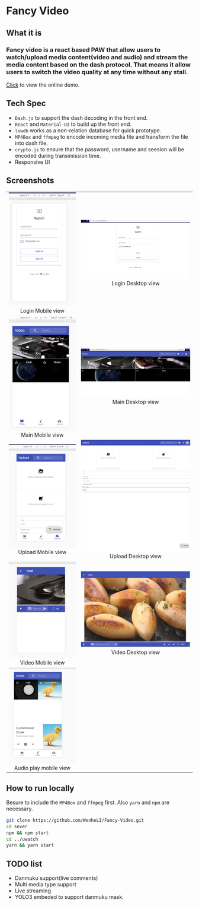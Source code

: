 # Fancy Video

## What it is   

### Fancy video is a react based PAW that allow users to watch/upload media content(video and audio) and stream the media content based on the dash protocol. That means it allow users to switch the video quality at any time without any stall.

[Click](https://code.steins.live) to view the online demo.

## Tech Spec

- ``Dash.js`` to support the dash decoding in the front end.
- ``React`` and ``Material-UI`` to build up the front end.
- ``lowdb`` works as a non-relation database for quick prototype.
- ``MP4Box`` and ``ffmpeg`` to encode incoming media file and transform the file into dash file.
- ``crypto.js`` to ensure that the password, username and seesion will be encoded during transimission time.
- Responsive UI

## Screenshots
<table>
    <tr>
        <td ><center><img src="./assets/login_mobile.png" >Login Mobile view </center></td>
        <td ><center><img src="./assets/login_desktop.png"  >Login Desktop view</center></td>
    </tr>
    <tr>
        <td ><center><img src="./assets/main_mobile.png" >Main Mobile view </center></td>
        <td ><center><img src="./assets/main_desktop.png"  >Main Desktop view</center></td>
    </tr>
    <tr>
        <td ><center><img src="./assets/upload_mobile.png" >Upload Mobile view </center></td>
        <td ><center><img src="./assets/upload_desktop.png"  >Upload Desktop view</center></td>
    </tr>
    <tr>
        <td ><center><img src="./assets/video_mobile.png" >Video Mobile view </center></td>
        <td ><center><img src="./assets/video_desktop.png"  >Video Desktop view</center></td>
    </tr>
    <tr>
        <td>
            <center>
                <img src='./assets/audio_play_mobile.png'> Audio play mobile view
            </center>
        </td>
    </tr>
</table>



## How to run locally
Besure to include the ``MP4Box`` and ``ffmpeg`` first.
Also ``yarn`` and ``npm`` are necessary.
```bash
git clone https://github.com/WenheLI/Fancy-Video.git
cd sever
npm && npm start
cd ../uwatch
yarn && yarn start
```

## TODO list

- Danmuku support(live comments)
- Multi media type support
- Live streaming 
- YOLO3 embeded to support danmuku mask.